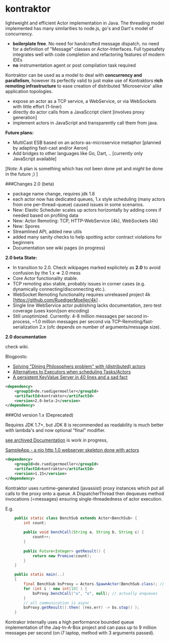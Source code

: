 kontraktor
==========

lightweight and efficient Actor implementation in Java. The threading model implemented has many similarities to node.js, go's and Dart's model of concurrency.

* **boilerplate free**. No need for handcrafted message dispatch, no need for a definition of "Message" classes or Actor-Interfaces. Full typesafety integrates well with code completion and refactoring features of modern IDEs
* **no** instrumentation agent or post compilation task required

Kontraktor can be used as a model to deal with **concurrency and parallelism**, however its perfectly valid to just make use of Kontraktors **rich remoting infrastructure** to ease creation of distributed 'Microservice' alike application topologies.

* expose an actor as a TCP service, a WebService, or via WebSockets with little effort (1-liner)
* directly do actor calls from a JavaSccript client [involves proxy generation]
* implement actors in JavaScript and transparently call them from java.

**Future plans:**
* MultiCast ESB based on an actors-as-microservice metaphor [planned by adapting fast-cast and/or Aeron]
* Add bridges to other languages like Go, Dart, .. [currently only JavaScript available]

[*Note:* A plan is something which has not been done yet and *might* be done in the future ;) ] 


###Changes 2.0 (beta)

* package name change, requires jdk 1.8
* each actor now has dedicated queues, 1.x style scheduling (many actors from one per-thread-queue) caused issues in some scenarios.
* New: Elastic Scheduler scales up actors horizontally by adding cores if needed based on profiling data
* New: Actor Remoting: TCP, HTTP-WebService (4k), WebSockets (4k)
* New: Spores
* Streamlined API, added new utils
* added many sanity checks to help spotting actor contract violations for beginners
* Documentation see wiki pages (in progress)

**2.0 beta State:**

* In transition to 2.0. Check wikipages marked explicitely as **2.0** to avoid confusion by the 1.x => 2.0 mess
* Core Actor functionality stable. 
* TCP remoting also stable, probably issues in corner cases (e.g. dynamically connecting/disconnecting etc.). 
* WebSocket Remoting functionality requires unreleased project 4k [https://github.com/RuedigerMoeller/4k] .
* Single line WebService actor publishing lacks documentation, zero test coverage (uses kson/json encoding)
* Still unoptimized. Currently: 4-8 million messages per second in-process, ~1.0 million messages per second via TCP-Remoting/fast-serialization 2.x (ofc depends on number of arguments/message size).

**2.0 documentation**

check wiki.

Blogposts:

* [Solving "Dining Philosophers problem" with (distributed) actors](http://java-is-the-new-c.blogspot.de/2014/09/breaking-habit-solving-dining.html)
* [Alternatives to Executors when scheduling Tasks/Actors](http://java-is-the-new-c.blogspot.de/2014/10/alternatives-to-executors-when.html)
* [A persistent KeyValue Server in 40 lines and a sad fact](http://java-is-the-new-c.blogspot.de/2014/12/a-persistent-keyvalue-server-in-40.html)


```xml
<dependency>
    <groupId>de.ruedigermoeller</groupId>
    <artifactId>kontraktor</artifactId>
    <version>2.0-beta-2</version>
</dependency>
```

###Old version 1.x (Deprecated)

Requires JDK 1.7+, but JDK 8 is recommended as readability is much better with lambda's and now optional "final" modifier.

[see archived Documentation](https://github.com/RuedigerMoeller/kontraktor/wiki) is work in progress,

[SampleApp - a nio http 1.0 webserver skeleton done with actors](https://github.com/RuedigerMoeller/kontraktor-samples/tree/master/src/main/java/samples/niohttp)



```xml
<dependency>
    <groupId>de.ruedigermoeller</groupId>
    <artifactId>kontraktor</artifactId>
    <version>1.15</version>
</dependency>
```

Kontraktor uses runtime-generated (javassist) proxy instances which put all calls to the proxy onto a queue. A DispatcherThread then dequeues method invocations (=messages) ensuring single-threadedness of actor execution.


E.g.

```java
    public static class BenchSub extends Actor<BenchSub> {
        int count;
        
        public void benchCall(String a, String b, String c) {
            count++;
        }
          
        public Future<Integer> getResult() {
            return new Promise(count);
        }
    }

    public static main(..) 
    {
        final BenchSub bsProxy = Actors.SpawnActor(BenchSub.class); // create proxy + actor instance
        for (int i : new int[10] ) {
            bsProxy.benchCall("u", "o", null); // actually enqueues
        }
        // all communication is async
        bsProxy.getResult().then( (res,err) -> bs.stop() );
    }
```

Kontrakor internally uses a high performance bounded queue implementation of the Jaq-In-A-Box project and can pass 
up to 9 million messages per second (on i7 laptop, method with 3 arguments passed).


